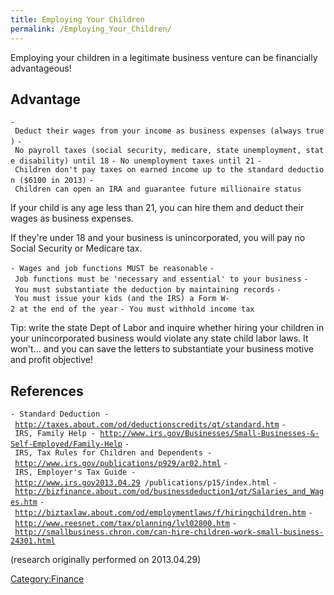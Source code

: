 ```yaml
---
title: Employing Your Children
permalink: /Employing_Your_Children/
---
```


Employing your children in a legitimate business venture can be financially advantageous!

Advantage
---------

`- Deduct their wages from your income as business expenses (always true)`
`- No payroll taxes (social security, medicare, state unemployment, state disability) until 18`
`- No unemployment taxes until 21`
`- Children don't pay taxes on earned income up to the standard deduction ($6100 in 2013)`
`- Children can open an IRA and guarantee future millionaire status`

If your child is any age less than 21, you can hire them and deduct their wages as business expenses.

If they're under 18 and your business is unincorporated, you will pay no Social Security or Medicare tax.

`- Wages and job functions MUST be reasonable`
`- Job functions must be 'necessary and essential' to your business`
`- You must substantiate the deduction by maintaining records`
`- You must issue your kids (and the IRS) a Form W-2 at the end of the year`
`- You must withhold income tax`

Tip: write the state Dept of Labor and inquire whether hiring your children in your unincorporated business would violate any state child labor laws. It won't... and you can save the letters to substantiate your business motive and profit objective!

References
----------

`- Standard Deduction - `[`http://taxes.about.com/od/deductionscredits/qt/standard.htm`](http://taxes.about.com/od/deductionscredits/qt/standard.htm)
`- IRS, Family Help - `[`http://www.irs.gov/Businesses/Small-Businesses-&-Self-Employed/Family-Help`](http://www.irs.gov/Businesses/Small-Businesses-&-Self-Employed/Family-Help)
`- IRS, Tax Rules for Children and Dependents - `[`http://www.irs.gov/publications/p929/ar02.html`](http://www.irs.gov/publications/p929/ar02.html)
`- IRS, Employer's Tax Guide - `[`http://www.irs.gov2013.04.29`](http://www.irs.gov2013.04.29)` /publications/p15/index.html`
`- `[`http://bizfinance.about.com/od/businessdeduction1/qt/Salaries_and_Wages.htm`](http://bizfinance.about.com/od/businessdeduction1/qt/Salaries_and_Wages.htm)
`- `[`http://biztaxlaw.about.com/od/employmentlaws/f/hiringchildren.htm`](http://biztaxlaw.about.com/od/employmentlaws/f/hiringchildren.htm)
`- `[`http://www.reesnet.com/tax/planning/lvl02800.htm`](http://www.reesnet.com/tax/planning/lvl02800.htm)
`- `[`http://smallbusiness.chron.com/can-hire-children-work-small-business-24301.html`](http://smallbusiness.chron.com/can-hire-children-work-small-business-24301.html)

(research originally performed on 2013.04.29)

[Category:Finance](/Category:Finance "wikilink")